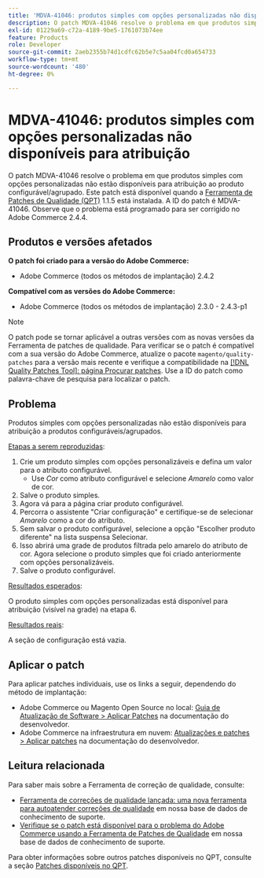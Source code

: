 ```yaml
---
title: 'MDVA-41046: produtos simples com opções personalizadas não disponíveis para atribuição'
description: O patch MDVA-41046 resolve o problema em que produtos simples com opções personalizadas não estão disponíveis para atribuição ao produto configurável/agrupado. Este patch está disponível quando a [Ferramenta de correções de qualidade (QPT)](/help/announcements/adobe-commerce-announcements/magento-quality-patches-released-new-tool-to-self-serve-quality-patches.md) 1.1.5 está instalada. A ID do patch é MDVA-41046. Observe que o problema está programado para ser corrigido no Adobe Commerce 2.4.4.
exl-id: 01229a69-c72a-4189-9be5-1761073b74ee
feature: Products
role: Developer
source-git-commit: 2aeb2355b74d1cdfc62b5e7c5aa04fcd0a654733
workflow-type: tm+mt
source-wordcount: '480'
ht-degree: 0%

---
```


# MDVA-41046: produtos simples com opções personalizadas não disponíveis para atribuição

O patch MDVA-41046 resolve o problema em que produtos simples com opções personalizadas não estão disponíveis para atribuição ao produto configurável/agrupado. Este patch está disponível quando a [Ferramenta de Patches de Qualidade (QPT)](/help/announcements/adobe-commerce-announcements/magento-quality-patches-released-new-tool-to-self-serve-quality-patches.md) 1.1.5 está instalada. A ID do patch é MDVA-41046. Observe que o problema está programado para ser corrigido no Adobe Commerce 2.4.4.

## Produtos e versões afetados

**O patch foi criado para a versão do Adobe Commerce:**

* Adobe Commerce (todos os métodos de implantação) 2.4.2

**Compatível com as versões do Adobe Commerce:**

* Adobe Commerce (todos os métodos de implantação) 2.3.0 - 2.4.3-p1

>[!NOTE]
>
>O patch pode se tornar aplicável a outras versões com as novas versões da Ferramenta de patches de qualidade. Para verificar se o patch é compatível com a sua versão do Adobe Commerce, atualize o pacote `magento/quality-patches` para a versão mais recente e verifique a compatibilidade na [[!DNL Quality Patches Tool]: página Procurar patches](https://experienceleague.adobe.com/tools/commerce-quality-patches/index.html?lang=pt-BR). Use a ID do patch como palavra-chave de pesquisa para localizar o patch.

## Problema

Produtos simples com opções personalizadas não estão disponíveis para atribuição a produtos configuráveis/agrupados.

<u>Etapas a serem reproduzidas</u>:

1. Crie um produto simples com opções personalizáveis e defina um valor para o atributo configurável.
   * Use *Cor* como atributo configurável e selecione *Amarelo* como valor de cor.
1. Salve o produto simples.
1. Agora vá para a página criar produto configurável.
1. Percorra o assistente &quot;Criar configuração&quot; e certifique-se de selecionar *Amarelo* como a cor do atributo.
1. Sem salvar o produto configurável, selecione a opção &quot;Escolher produto diferente&quot; na lista suspensa Selecionar.
1. Isso abrirá uma grade de produtos filtrada pelo amarelo do atributo de cor. Agora selecione o produto simples que foi criado anteriormente com opções personalizáveis.
1. Salve o produto configurável.

<u>Resultados esperados</u>:

O produto simples com opções personalizadas está disponível para atribuição (visível na grade) na etapa 6.

<u>Resultados reais</u>:

A seção de configuração está vazia.

## Aplicar o patch

Para aplicar patches individuais, use os links a seguir, dependendo do método de implantação:

* Adobe Commerce ou Magento Open Source no local: [Guia de Atualização de Software > Aplicar Patches](https://experienceleague.adobe.com/pt-br/docs/commerce-operations/tools/quality-patches-tool/usage) na documentação do desenvolvedor.
* Adobe Commerce na infraestrutura em nuvem: [Atualizações e patches > Aplicar patches](https://experienceleague.adobe.com/pt-br/docs/commerce-cloud-service/user-guide/develop/upgrade/apply-patches) na documentação do desenvolvedor.

## Leitura relacionada

Para saber mais sobre a Ferramenta de correção de qualidade, consulte:

* [Ferramenta de correções de qualidade lançada: uma nova ferramenta para autoatender correções de qualidade](/help/announcements/adobe-commerce-announcements/magento-quality-patches-released-new-tool-to-self-serve-quality-patches.md) em nossa base de dados de conhecimento de suporte.
* [Verifique se o patch está disponível para o problema do Adobe Commerce usando a Ferramenta de Patches de Qualidade](/help/support-tools/patches-available-in-qpt-tool/check-patch-for-magento-issue-with-magento-quality-patches.md) em nossa base de dados de conhecimento de suporte.

Para obter informações sobre outros patches disponíveis no QPT, consulte a seção [Patches disponíveis no QPT](https://support.magento.com/hc/en-us/sections/360010506631-Patches-available-in-MQP-tool-).
